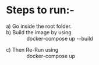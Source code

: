 # Steps to run:-
a) Go inside the root folder.  
b) Build the image by using  
&emsp;&emsp;&emsp;&emsp;docker-compose up --build  

c) Then Re-Run using  
&emsp;&emsp;&emsp;&emsp;docker-compose up  
